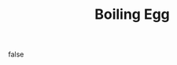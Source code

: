 ---
layout: photo
modal: true
thumb: https://csnapmediahost.github.io/assets1/Thumbs/BoilingEggRoof.jpg
full: https://csnapmediahost.github.io/assets1/Render/BoilingEggRoof.jpg
size: large
ar: square
body: false
title: "Boiling Egg"
tags: textures architecture man-made
---